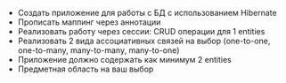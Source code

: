 - Создать приложение для работы с БД с использованием Hibernate
- Прописать маппинг через аннотации
- Реализовать работу через сессии: CRUD операции для 1 entities
- Реализовать 2 вида ассоциативных связей на выбор (one-to-one, one-to-many, many-to-many, many-to-one)
- Приложение должно содержать как минимум  2 entities
- Предметная область на ваш выбор